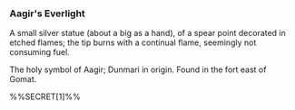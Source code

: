 ### Aagir's Everlight

A small silver statue (about a big as a hand), of a spear point decorated in etched flames; the tip burns with a continual flame, seemingly not consuming fuel. 

The holy symbol of Aagir; Dunmari in origin. Found in the fort east of Gomat. 

%%SECRET[1]%%